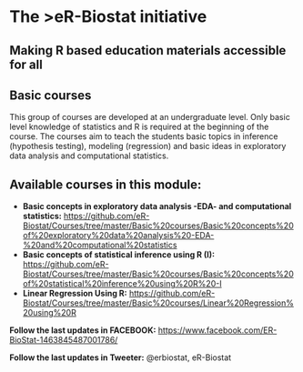 # The >eR-Biostat initiative
## Making R based education materials accessible for all

## Basic courses
This group of courses are developed at an undergraduate level. Only basic level knowledge of statistics and R is required at the beginning of the course. The courses  aim to teach the students basic topics in inference (hypothesis testing), modeling (regression) and basic ideas in exploratory data analysis and computational statistics.

## Available courses in this module:
* **Basic concepts in exploratory data analysis -EDA- and computational statistics:** https://github.com/eR-Biostat/Courses/tree/master/Basic%20courses/Basic%20concepts%20of%20exploratory%20data%20analysis%20-EDA-%20and%20computational%20statistics 
* **Basic concepts of statistical inference using R (I):** https://github.com/eR-Biostat/Courses/tree/master/Basic%20courses/Basic%20concepts%20of%20statistical%20inference%20using%20R%20-I
* **Linear Regression Using R:** https://github.com/eR-Biostat/Courses/tree/master/Basic%20courses/Linear%20Regression%20using%20R

**Follow the last updates in FACEBOOK:** https://www.facebook.com/ER-BioStat-1463845487001786/

**Follow the last updates in Tweeter:** @erbiostat, eR-Biostat

